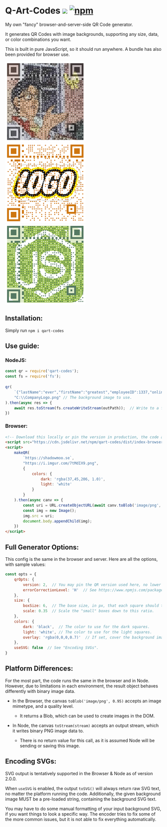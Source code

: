 # Q-Art-Codes [![](https://data.jsdelivr.com/v1/package/npm/qart-codes/badge)](https://www.jsdelivr.com/package/npm/qart-codes) [![npm](https://img.shields.io/npm/v/qart-codes?style=flat-square)](https://www.npmjs.com/package/qart-codes)
My own "fancy" browser-and-server-side QR Code generator.

It generates QR Codes with image backgrounds, supporting any size, data, or color combinations you want.

This is built in pure JavaScript, so it should run anywhere. A bundle has also been provided for browser use.

[![](./examples/images/sample1.png)
![](./examples/images/sample2.png)
![](./examples/images/sample3.png)](https://shadowmoose.github.io/Q-Art-Codes/examples/sample-web.html)

## Installation:
Simply run `npm i qart-codes`

## Use guide:

### NodeJS:
```js
const qr = require('qart-codes');
const fs = require('fs');

qr(
	`{"lastName":"ever","firstName":"greatest","employeeID":1337,"online":true}`, // Data to encode - string or binary array.
	"C:\\CompanyLogo.png" // The background image to use.
).then(async res => {
	await res.toStream(fs.createWriteStream(outPath));  // Write to a file, or choose another output stream.
})
```

### Browser:
```html
<!-- Download this locally or pin the version in production, the code at this link can change: -->
<script src="https://cdn.jsdelivr.net/npm/qart-codes/dist/index-browser.min.js"></script>
<script>
	makeQR(
		`https://shadowmoo.se`,
		"https://i.imgur.com/7tMdIX9.png",
		{
			colors: {
				dark: 'rgba(37,45,206, 1.0)',
				light: 'white'
			}
		}
	).then(async canv => {
		const uri = URL.createObjectURL(await canv.toBlob('image/png', 0.95)); // The browser encodes to Object URIs.
		const img = new Image();
		img.src = uri;
		document.body.appendChild(img);
	})
</script>
```


## Full Generator Options:
This config is the same in the browser and server.
Here are all the options, with sample values:
```js
const opts = {
    qrOpts: {
        version: 2,  // You may pin the QR version used here, no lower than 2.
        errorCorrectionLevel: 'H'  // See https://www.npmjs.com/package/qrcode#error-correction-level
    },
    size: {
        boxSize: 6,  // The base size, in px, that each square should take in the grid.
        scale: 0.35  // Scale the "small" boxes down to this ratio.
    },
    colors: {
        dark: 'black',  // The color to use for the dark squares.
        light: 'white', // The color to use for the light squares.
        overlay: 'rgba(0,0,0,0.7)'  // If set, cover the background image in a color - this can be used to increase readability.
    },
    useSVG: false  // See "Encoding SVGs".
}
```

## Platform Differences:
For the most part, the code runs the same in the browser and in Node.
However, due to limitations in each environment, the result object behaves differently with binary image data.

+ In the Browser, the canvas `toBlob('image/png', 0.95)` accepts an image mimetype, and a quality level.
  + It returns a Blob, which can be used to create images in the DOM.

+ In Node, the canvas `toStream(stream)` accepts an output stream, which it writes binary PNG image data to.
  + There is no return value for this call, as it is assumed Node will be sending or saving this image.


## Encoding SVGs:
SVG output is tentatively supported in the Browser & Node as of version 2.0.0.

When `useSVG` is enabled, the output `toSVG()` will always return raw SVG text, no matter the platform running the code.
Additionally, the given background image MUST be a pre-loaded string, containing the background SVG text.

You may have to do some manual formatting of your input background SVG, if you want things to look a specific way.
The encoder tries to fix some of the more common issues, but it is not able to fix everything automatically.
